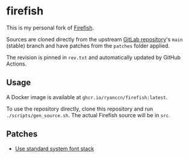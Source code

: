 # firefish

This is my personal fork of [Firefish](https://joinfirefish.org/).

Sources are cloned directly from the upstream [GitLab repository](https://gitlab.prometheus.systems/firefish/firefish)'s `main` (stable) branch and have patches from the `patches` folder applied.

The revision is pinned in `rev.txt` and automatically updated by GitHub Actions.

## Usage

A Docker image is available at `ghcr.io/ryanccn/firefish:latest`.

To use the repository directly, clone this repository and run `./scripts/gen_source.sh`. The actual Firefish source will be in `src`.

## Patches

- [Use standard system font stack](/patches/0001-system_fonts.patch)
